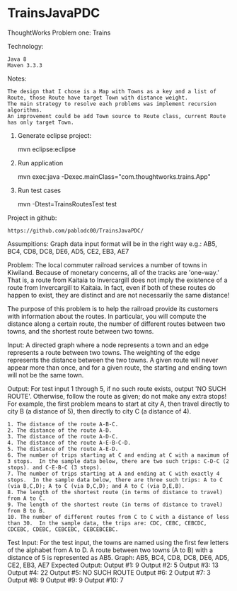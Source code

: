 # TrainsJavaPDC
ThoughtWorks Problem one: Trains

Technology:
	
	Java 8
	Maven 3.3.3
	
	
Notes:

	The design that I chose is a Map with Towns as a key and a list of Route, those Route have target Town with distance weight. 
	The main strategy to resolve each problems was implement recursion algorithms.
	An improvement could be add Town source to Route class, current Route has only target Town.	

1) Generate eclipse project:
	
	mvn eclipse:eclipse

2) Run application
	
	mvn exec:java -Dexec.mainClass="com.thoughtworks.trains.App"

3) Run test cases

	mvn -Dtest=TrainsRoutesTest test


Project in github:
	
	https://github.com/pablodc00/TrainsJavaPDC/

Assumpitions:
Graph data input format will be in the right way e.g.:
AB5, BC4, CD8, DC8, DE6, AD5, CE2, EB3, AE7






Problem:
The local commuter railroad services a number of towns in Kiwiland.  Because of monetary concerns, all of the tracks are 'one-way.'  That is, a route from Kaitaia to Invercargill does not imply the existence of a route from Invercargill to Kaitaia.  In fact, even if both of these routes do happen to exist, they are distinct and are not necessarily the same distance!
 
The purpose of this problem is to help the railroad provide its customers with information about the routes.  In particular, you will compute the distance along a certain route, the number of different routes between two towns, and the shortest route between two towns.
 
Input:  A directed graph where a node represents a town and an edge represents a route between two towns.  The weighting of the edge represents the distance between the two towns.  A given route will never appear more than once, and for a given route, the starting and ending town will not be the same town.
 
Output: For test input 1 through 5, if no such route exists, output 'NO SUCH ROUTE'.  Otherwise, follow the route as given; do not make any extra stops!  For example, the first problem means to start at city A, then travel directly to city B (a distance of 5), then directly to city C (a distance of 4).

    1. The distance of the route A-B-C.
    2. The distance of the route A-D.
    3. The distance of the route A-D-C.
    4. The distance of the route A-E-B-C-D.
    5. The distance of the route A-E-D.
    6. The number of trips starting at C and ending at C with a maximum of 3 stops.  In the sample data below, there are two such trips: C-D-C (2 stops). and C-E-B-C (3 stops).
    7. The number of trips starting at A and ending at C with exactly 4 stops.  In the sample data below, there are three such trips: A to C (via B,C,D); A to C (via D,C,D); and A to C (via D,E,B).
    8. The length of the shortest route (in terms of distance to travel) from A to C.
    9. The length of the shortest route (in terms of distance to travel) from B to B.
    10. The number of different routes from C to C with a distance of less than 30.  In the sample data, the trips are: CDC, CEBC, CEBCDC, CDCEBC, CDEBC, CEBCEBC, CEBCEBCEBC.

 
Test Input:
For the test input, the towns are named using the first few letters of the alphabet from A to D.  A route between two towns (A to B) with a distance of 5 is represented as AB5.
Graph: AB5, BC4, CD8, DC8, DE6, AD5, CE2, EB3, AE7
Expected Output:
Output #1: 9
Output #2: 5
Output #3: 13
Output #4: 22
Output #5: NO SUCH ROUTE
Output #6: 2
Output #7: 3
Output #8: 9
Output #9: 9
Output #10: 7